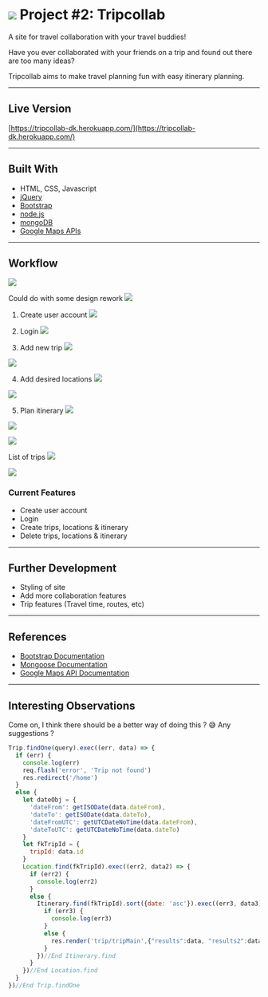 # ![](https://ga-dash.s3.amazonaws.com/production/assets/logo-9f88ae6c9c3871690e33280fcf557f33.png) Project #2: Tripcollab

A site for travel collaboration with your travel buddies!

Have you ever collaborated with your friends on a trip and found out there are too many ideas?

Tripcollab aims to make travel planning fun with easy itinerary planning.

---

## Live Version
[https://tripcollab-dk.herokuapp.com/](https://tripcollab-dk.herokuapp.com/)

---

## Built With

* HTML, CSS, Javascript
* [jQuery](https://jquery.com/)
* [Bootstrap](https://getbootstrap.com/)
* [node.js](https://nodejs.org/en/)
* [mongoDB](https://www.mongodb.com/)
* [Google Maps APIs](https://developers.google.com/maps/)

---

## Workflow

![](/-ProjectDocumentation/images/erd.jpg)

Could do with some design rework
![](/-ProjectDocumentation/images/screens/home.png)

1. Create user account
![](/-ProjectDocumentation/images/screens/register.png)

2. Login
![](/-ProjectDocumentation/images/screens/login.png)

3. Add new trip
![](/-ProjectDocumentation/images/screens/newTrip.png)

![](/-ProjectDocumentation/images/screens/tripCreated.png)

4. Add desired locations
![](/-ProjectDocumentation/images/screens/addLocation.png)

![](/-ProjectDocumentation/images/screens/locationAdded.png)

5. Plan itinerary
![](/-ProjectDocumentation/images/screens/itineraryDate.png)

![](/-ProjectDocumentation/images/screens/itineraryPlace.png)

![](/-ProjectDocumentation/images/screens/itineraryTime.png)


List of trips
![](/-ProjectDocumentation/images/screens/trips.png)

![](/-ProjectDocumentation/images/screens/confirmDelete.png)

### Current Features

* Create user account
* Login
* Create trips, locations & itinerary
* Delete trips, locations & itinerary

---

## Further Development

* Styling of site
* Add more collaboration features
* Trip features (Travel time, routes, etc)

---

## References

* [Bootstrap Documentation](https://v4-alpha.getbootstrap.com/getting-started/introduction/)
* [Mongoose Documentation](http://mongoosejs.com/docs/guide.html)
* [Google Maps API Documentation](https://developers.google.com/maps/documentation/)

---

## Interesting Observations

Come on, I think there should be a better way of doing this ? :sweat_smile:
Any suggestions ?

```javascript
Trip.findOne(query).exec((err, data) => {
  if (err) {
    console.log(err)
    req.flash('error', 'Trip not found')
    res.redirect('/home')
  }
  else {
    let dateObj = {
      'dateFrom': getISODate(data.dateFrom),
      'dateTo': getISODate(data.dateTo),
      'dateFromUTC': getUTCDateNoTime(data.dateFrom),
      'dateToUTC': getUTCDateNoTime(data.dateTo)
    }
    let fkTripId = {
      tripId: data.id
    }
    Location.find(fkTripId).exec((err2, data2) => {
      if (err2) {
        console.log(err2)
      }
      else {
        Itinerary.find(fkTripId).sort({date: 'asc'}).exec((err3, data3) => {
          if (err3) {
            console.log(err3)
          }
          else {
            res.render('trip/tripMain',{"results":data, "results2":data2, "dateObj":dateObj, "results3":data3})
          }
        })//End Itinerary.find
      }
    })//End Location.find
  }
})//End Trip.findOne
```
